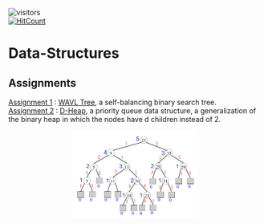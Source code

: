 ![visitors](https://visitor-badge.glitch.me/badge?page_id=AvivYaniv.Data-Structures.issue.1) <br/>
[![HitCount](http://hits.dwyl.com/AvivYaniv/Data-Structures.svg)](http://hits.dwyl.com/AvivYaniv/Data-Structures) <br/>

# Data-Structures

## Assignments
[Assignment 1](https://github.com/AvivYaniv/Data-Structures/blob/master/1/Code/WAVLTree.java) : [WAVL Tree](https://en.wikipedia.org/wiki/WAVL_tree), a self-balancing binary search tree. <br/>
[Assignment 2](https://github.com/AvivYaniv/Data-Structures/blob/master/2/Code/DHeap.java) : [D-Heap](https://en.wikipedia.org/wiki/D-ary_heap), a priority queue data structure, a generalization of the binary heap in which the nodes have d children instead of 2. <br/>

<p align="center">
    <img src="https://github.com/AvivYaniv/Data-Structures/blob/master/logo/TreeWAVL.png" width="50%"/>
<p/>
